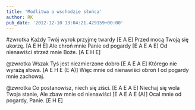 ```yaml
---
title: 'Modlitwa o wschodzie słońca'
author: RK
pub_date: '2012-12-10 13:04:21.429159+00:00'
---
```


#zwrotka
Każdy Twój wyrok przyjmę twardy [E A E]
Przed mocą Twoją się ukorzę. [A E H E]
Ale chroń mnie Panie od pogardy [E A E A E]
Od nienawiści strzeż mnie Boże. [A E H E]

@zwrotka
Wszak Tyś jest niezmierzone dobro [E A E A E]
Którego nie wyrażą słowa. [A E H E (E A)]
Więc mnie od nienawiści obroń
I od pogardy mnie zachowaj.

@zwrotka
Co postanowisz, niech się ziści.  [E A E A E]
Niechaj się wola Twoja stanie,
Ale zbaw mnie od nienawiści [E A E A E (A)]
Ocal mnie od pogardy, Panie. [E H E]